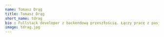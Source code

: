 ```yaml
---
name: Tomasz Drąg
title: Tomasz Drąg
short_name: tdrag
bio : Fullstack developer z backendową przeszłością. Łączy pracę z pasją i stara się ciągle rozwijać swoje umiejętności. W wolnych chwilach lubi pisać aplikacje, które przydają się w codziennym życiu. Wielki fan wycieczek kulinarnych i miłośnik sushi.
image: tdrag.jpg
---
```

